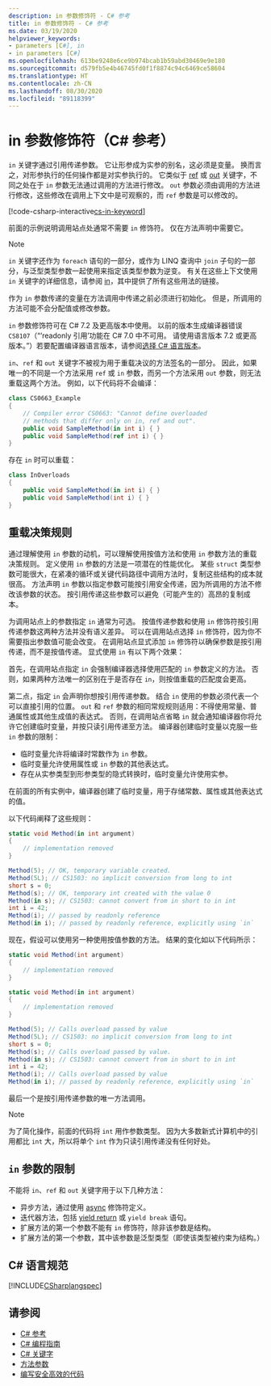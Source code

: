 ```yaml
---
description: in 参数修饰符 - C# 参考
title: in 参数修饰符 - C# 参考
ms.date: 03/19/2020
helpviewer_keywords:
- parameters [C#], in
- in parameters [C#]
ms.openlocfilehash: 613be9248e6ce9b974bcab1b59abd30469e9e180
ms.sourcegitcommit: d579fb5e4b46745fd0f1f8874c94c6469ce58604
ms.translationtype: HT
ms.contentlocale: zh-CN
ms.lasthandoff: 08/30/2020
ms.locfileid: "89118399"
---
```

# <a name="in-parameter-modifier-c-reference"></a>in 参数修饰符（C# 参考）

`in` 关键字通过引用传递参数。 它让形参成为实参的别名，这必须是变量。 换而言之，对形参执行的任何操作都是对实参执行的。 它类似于 [ref](ref.md) 或 [out](out-parameter-modifier.md) 关键字，不同之处在于 `in` 参数无法通过调用的方法进行修改。 `out` 参数必须由调用的方法进行修改，这些修改在调用上下文中是可观察的，而 `ref` 参数是可以修改的。

[!code-csharp-interactive[cs-in-keyword](../../../../samples/snippets/csharp/language-reference/keywords/in-ref-out-modifier/InParameterModifier.cs#1)]  

前面的示例说明调用站点处通常不需要 `in` 修饰符。 仅在方法声明中需要它。

> [!NOTE]
> `in` 关键字还作为 `foreach` 语句的一部分，或作为 LINQ 查询中 `join` 子句的一部分，与泛型类型参数一起使用来指定该类型参数为逆变。 有关在这些上下文使用 `in` 关键字的详细信息，请参阅 [in](in.md)，其中提供了所有这些用法的链接。
  
作为 `in` 参数传递的变量在方法调用中传递之前必须进行初始化。 但是，所调用的方法可能不会分配值或修改参数。  

`in` 参数修饰符可在 C# 7.2 及更高版本中使用。 以前的版本生成编译器错误 `CS8107`（“‘readonly 引用’功能在 C# 7.0 中不可用。 请使用语言版本 7.2 或更高版本。”）若要配置编译器语言版本，请参阅[选择 C# 语言版本](../configure-language-version.md)。

`in`、`ref` 和 `out` 关键字不被视为用于重载决议的方法签名的一部分。 因此，如果唯一的不同是一个方法采用 `ref` 或 `in` 参数，而另一个方法采用 `out` 参数，则无法重载这两个方法。 例如，以下代码将不会编译：  
  
```csharp
class CS0663_Example
{
    // Compiler error CS0663: "Cannot define overloaded
    // methods that differ only on in, ref and out".
    public void SampleMethod(in int i) { }
    public void SampleMethod(ref int i) { }
}
```
  
存在 `in` 时可以重载：  
  
```csharp
class InOverloads
{
    public void SampleMethod(in int i) { }
    public void SampleMethod(int i) { }
}
```

## <a name="overload-resolution-rules"></a>重载决策规则

通过理解使用 `in` 参数的动机，可以理解使用按值方法和使用 `in` 参数方法的重载决策规则。 定义使用 `in` 参数的方法是一项潜在的性能优化。 某些 `struct` 类型参数可能很大，在紧凑的循环或关键代码路径中调用方法时，复制这些结构的成本就很高。 方法声明 `in` 参数以指定参数可能按引用安全传递，因为所调用的方法不修改该参数的状态。 按引用传递这些参数可以避免（可能产生的）高昂的复制成本。

为调用站点上的参数指定 `in` 通常为可选。 按值传递参数和使用 `in` 修饰符按引用传递参数这两种方法并没有语义差异。 可以在调用站点选择 `in` 修饰符，因为你不需要指出参数值可能会改变。 在调用站点显式添加 `in` 修饰符以确保参数是按引用传递，而不是按值传递。 显式使用 `in` 有以下两个效果：

首先，在调用站点指定 `in` 会强制编译器选择使用匹配的 `in` 参数定义的方法。 否则，如果两种方法唯一的区别在于是否存在 `in`，则按值重载的匹配度会更高。

第二点，指定 `in` 会声明你想按引用传递参数。 结合 `in` 使用的参数必须代表一个可以直接引用的位置。 `out` 和 `ref` 参数的相同常规规则适用：不得使用常量、普通属性或其他生成值的表达式。 否则，在调用站点省略 `in` 就会通知编译器你将允许它创建临时变量，并按只读引用传递至方法。 编译器创建临时变量以克服一些 `in` 参数的限制：

- 临时变量允许将编译时常数作为 `in` 参数。
- 临时变量允许使用属性或 `in` 参数的其他表达式。
- 存在从实参类型到形参类型的隐式转换时，临时变量允许使用实参。

在前面的所有实例中，编译器创建了临时变量，用于存储常数、属性或其他表达式的值。

以下代码阐释了这些规则：

```csharp
static void Method(in int argument)
{
    // implementation removed
}

Method(5); // OK, temporary variable created.
Method(5L); // CS1503: no implicit conversion from long to int
short s = 0;
Method(s); // OK, temporary int created with the value 0
Method(in s); // CS1503: cannot convert from in short to in int
int i = 42;
Method(i); // passed by readonly reference
Method(in i); // passed by readonly reference, explicitly using `in`
```

现在，假设可以使用另一种使用按值参数的方法。 结果的变化如以下代码所示：

```csharp
static void Method(int argument)
{
    // implementation removed
}

static void Method(in int argument)
{
    // implementation removed
}

Method(5); // Calls overload passed by value
Method(5L); // CS1503: no implicit conversion from long to int
short s = 0;
Method(s); // Calls overload passed by value.
Method(in s); // CS1503: cannot convert from in short to in int
int i = 42;
Method(i); // Calls overload passed by value
Method(in i); // passed by readonly reference, explicitly using `in`
```

最后一个是按引用传递参数的唯一方法调用。

> [!NOTE]
> 为了简化操作，前面的代码将 `int` 用作参数类型。 因为大多数新式计算机中的引用都比 `int` 大，所以将单个 `int` 作为只读引用传递没有任何好处。

## <a name="limitations-on-in-parameters"></a>`in` 参数的限制

不能将 `in`、`ref` 和 `out` 关键字用于以下几种方法：  
  
- 异步方法，通过使用 [async](async.md) 修饰符定义。  
- 迭代器方法，包括 [yield return](yield.md) 或 `yield break` 语句。
- 扩展方法的第一个参数不能有 `in` 修饰符，除非该参数是结构。
- 扩展方法的第一个参数，其中该参数是泛型类型（即使该类型被约束为结构。）

## <a name="c-language-specification"></a>C# 语言规范  
 [!INCLUDE[CSharplangspec](~/includes/csharplangspec-md.md)]  
  
## <a name="see-also"></a>请参阅

- [C# 参考](../index.md)
- [C# 编程指南](../../programming-guide/index.md)
- [C# 关键字](index.md)
- [方法参数](method-parameters.md)
- [编写安全高效的代码](../../write-safe-efficient-code.md)
